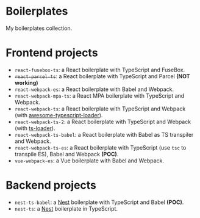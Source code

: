 # Boilerplates
My boilerplates collection.

# Frontend projects
- `react-fusebox-ts`: a React boilerplate with TypeScript and FuseBox.
- ~~`react-parcel-ts`~~: a React boilerplate with TypeScript and Parcel **(NOT working)**
- `react-webpack-es`: a React boilerplate with Babel and Webpack.
- `react-webpack-mpa-ts`: a React MPA boilerplate with TypeScript and Webpack.
- `react-webpack-ts`: a React boilerplate with TypeScript and Webpack (with [awesome-typescript-loader](https://github.com/s-panferov/awesome-typescript-loader)).
- `react-webpack-ts-2`: a React boilerplate with TypeScript and Webpack (with [ts-loader](https://github.com/TypeStrong/ts-loader)).
- `react-webpack-ts-babel`: a React boilerplate with Babel as TS transpiler and Webpack.
- `react-webpack-ts-es`: a React boilerplate with TypeScript (use `tsc` to transpile ES), Babel and Webpack **(POC)**.
- `vue-webpack-es`: a Vue boilerplate with Babel and Webpack.

# Backend projects
- `nest-ts-babel`: a [Nest](https://github.com/nestjs/nest) boilerplate with TypeScript and Babel **(POC)**.
- `nest-ts`: a [Nest](https://github.com/nestjs/nest) boilerplate in TypeScript.
